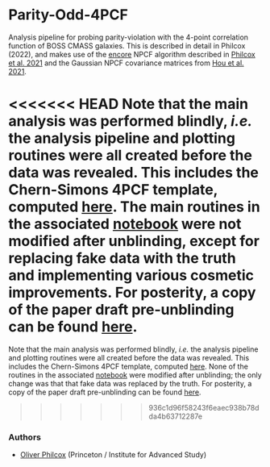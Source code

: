 # Parity-Odd-4PCF

Analysis pipeline for probing parity-violation with the 4-point correlation function of BOSS CMASS galaxies. This is described in detail in Philcox (2022), and makes use of the [encore](https://github.com/oliverphilcox/encore) NPCF algorithm described in [Philcox et al. 2021](https://arxiv.org/abs/2105.08722) and the Gaussian NPCF covariance matrices from [Hou et al. 2021](https://arxiv.org/abs/2108.01714).

<<<<<<< HEAD
Note that the main analysis was performed blindly, *i.e.* the analysis pipeline and plotting routines were all created before the data was revealed. This includes the Chern-Simons 4PCF template, computed [here](compute_cs_4pcf.py). The main routines in the associated [notebook](BOSS%20Odd-Parity%204PCF.ipynb) were not modified after unblinding, except for replacing fake data with the truth and implementing various cosmetic improvements. For posterity, a copy of the paper draft pre-unblinding can be found [here](paper/blinded_draft.pdf). 
=======
Note that the main analysis was performed blindly, *i.e.* the analysis pipeline and plotting routines were all created before the data was revealed. This includes the Chern-Simons 4PCF template, computed [here](compute_cs_4pcf.py). None of the routines in the associated [notebook](BOSS%20Odd-Parity%204PCF.ipynb) were modified after unblinding; the only change was that that fake data was replaced by the truth. For posterity, a copy of the paper draft pre-unblinding can be found [here](paper/blinded_draft.pdf). 
>>>>>>> 936c1d96f58243f6eaec938b78dda4b63712287e

### Authors
- [Oliver Philcox](mailto:ohep2@cantab.ac.uk) (Princeton / Institute for Advanced Study)

